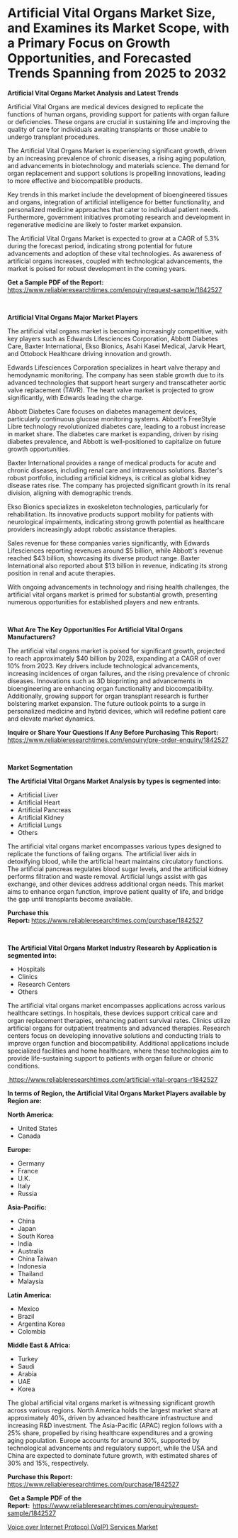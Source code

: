 <p><h1>Artificial Vital Organs Market Size, and Examines its Market Scope, with a Primary Focus on Growth Opportunities, and Forecasted Trends Spanning from 2025 to 2032</h1></p><p><strong>Artificial Vital Organs Market Analysis and Latest Trends</strong></p>
<p><p>Artificial Vital Organs are medical devices designed to replicate the functions of human organs, providing support for patients with organ failure or deficiencies. These organs are crucial in sustaining life and improving the quality of care for individuals awaiting transplants or those unable to undergo transplant procedures.</p><p>The Artificial Vital Organs Market is experiencing significant growth, driven by an increasing prevalence of chronic diseases, a rising aging population, and advancements in biotechnology and materials science. The demand for organ replacement and support solutions is propelling innovations, leading to more effective and biocompatible products.</p><p>Key trends in this market include the development of bioengineered tissues and organs, integration of artificial intelligence for better functionality, and personalized medicine approaches that cater to individual patient needs. Furthermore, government initiatives promoting research and development in regenerative medicine are likely to foster market expansion.</p><p>The Artificial Vital Organs Market is expected to grow at a CAGR of 5.3% during the forecast period, indicating strong potential for future advancements and adoption of these vital technologies. As awareness of artificial organs increases, coupled with technological advancements, the market is poised for robust development in the coming years.</p></p>
<p><strong>Get a Sample PDF of the Report:&nbsp;</strong> <a href="https://www.reliableresearchtimes.com/enquiry/request-sample/1842527?utm_campaign=3005&utm_medium=2&utm_source=Github&utm_content=ia&utm_term=26032025&utm_id=artificial-vital-organs">https://www.reliableresearchtimes.com/enquiry/request-sample/1842527</a></p>
<p>&nbsp;</p>
<p><strong>Artificial Vital Organs Major Market Players</strong></p>
<p><p>The artificial vital organs market is becoming increasingly competitive, with key players such as Edwards Lifesciences Corporation, Abbott Diabetes Care, Baxter International, Ekso Bionics, Asahi Kasei Medical, Jarvik Heart, and Ottobock Healthcare driving innovation and growth.</p><p>Edwards Lifesciences Corporation specializes in heart valve therapy and hemodynamic monitoring. The company has seen stable growth due to its advanced technologies that support heart surgery and transcatheter aortic valve replacement (TAVR). The heart valve market is projected to grow significantly, with Edwards leading the charge.</p><p>Abbott Diabetes Care focuses on diabetes management devices, particularly continuous glucose monitoring systems. Abbott's FreeStyle Libre technology revolutionized diabetes care, leading to a robust increase in market share. The diabetes care market is expanding, driven by rising diabetes prevalence, and Abbott is well-positioned to capitalize on future growth opportunities.</p><p>Baxter International provides a range of medical products for acute and chronic diseases, including renal care and intravenous solutions. Baxter's robust portfolio, including artificial kidneys, is critical as global kidney disease rates rise. The company has projected significant growth in its renal division, aligning with demographic trends.</p><p>Ekso Bionics specializes in exoskeleton technologies, particularly for rehabilitation. Its innovative products support mobility for patients with neurological impairments, indicating strong growth potential as healthcare providers increasingly adopt robotic assistance therapies.</p><p>Sales revenue for these companies varies significantly, with Edwards Lifesciences reporting revenues around $5 billion, while Abbott's revenue reached $43 billion, showcasing its diverse product range. Baxter International also reported about $13 billion in revenue, indicating its strong position in renal and acute therapies.</p><p>With ongoing advancements in technology and rising health challenges, the artificial vital organs market is primed for substantial growth, presenting numerous opportunities for established players and new entrants.</p></p>
<p>&nbsp;</p>
<p><strong>What Are The Key Opportunities For Artificial Vital Organs Manufacturers?</strong></p>
<p><p>The artificial vital organs market is poised for significant growth, projected to reach approximately $40 billion by 2028, expanding at a CAGR of over 10% from 2023. Key drivers include technological advancements, increasing incidences of organ failures, and the rising prevalence of chronic diseases. Innovations such as 3D bioprinting and advancements in bioengineering are enhancing organ functionality and biocompatibility. Additionally, growing support for organ transplant research is further bolstering market expansion. The future outlook points to a surge in personalized medicine and hybrid devices, which will redefine patient care and elevate market dynamics.</p></p>
<p><strong>Inquire or Share Your Questions If Any Before Purchasing This Report:</strong> <a href="https://www.reliableresearchtimes.com/enquiry/pre-order-enquiry/1842527?utm_campaign=3005&utm_medium=2&utm_source=Github&utm_content=ia&utm_term=26032025&utm_id=artificial-vital-organs">https://www.reliableresearchtimes.com/enquiry/pre-order-enquiry/1842527</a></p>
<p>&nbsp;</p>
<p><strong>Market Segmentation</strong></p>
<p><strong>The Artificial Vital Organs Market Analysis by types is segmented into:</strong></p>
<p><ul><li>Artificial Liver</li><li>Artificial Heart</li><li>Artificial Pancreas</li><li>Artificial Kidney</li><li>Artificial Lungs</li><li>Others</li></ul></p>
<p><p>The artificial vital organs market encompasses various types designed to replicate the functions of failing organs. The artificial liver aids in detoxifying blood, while the artificial heart maintains circulatory functions. The artificial pancreas regulates blood sugar levels, and the artificial kidney performs filtration and waste removal. Artificial lungs assist with gas exchange, and other devices address additional organ needs. This market aims to enhance organ function, improve patient quality of life, and bridge the gap until transplants become available.</p></p>
<p><strong>Purchase this Report:&nbsp;</strong><a href="https://www.reliableresearchtimes.com/purchase/1842527?utm_campaign=3005&utm_medium=2&utm_source=Github&utm_content=ia&utm_term=26032025&utm_id=artificial-vital-organs">https://www.reliableresearchtimes.com/purchase/1842527</a></p>
<p>&nbsp;</p>
<p><strong>The Artificial Vital Organs Market Industry Research by Application is segmented into:</strong></p>
<p><ul><li>Hospitals</li><li>Clinics</li><li>Research Centers</li><li>Others</li></ul></p>
<p><p>The artificial vital organs market encompasses applications across various healthcare settings. In hospitals, these devices support critical care and organ replacement therapies, enhancing patient survival rates. Clinics utilize artificial organs for outpatient treatments and advanced therapies. Research centers focus on developing innovative solutions and conducting trials to improve organ function and biocompatibility. Additional applications include specialized facilities and home healthcare, where these technologies aim to provide life-sustaining support to patients with organ failure or chronic conditions.</p></p>
<p><a href="https://www.reliableresearchtimes.com/artificial-vital-organs-r1842527?utm_campaign=3005&utm_medium=2&utm_source=Github&utm_content=ia&utm_term=26032025&utm_id=artificial-vital-organs">&nbsp;https://www.reliableresearchtimes.com/artificial-vital-organs-r1842527</a></p>
<p><strong>In terms of Region, the Artificial Vital Organs Market Players available by Region are:</strong></p>
<p>
    <p> <strong> North America: </strong>
        <ul>
            <li>United States</li>
            <li>Canada</li>
        </ul>
        </p> 
    <p> <strong> Europe: </strong>
        <ul>
            <li>Germany</li>
            <li>France</li>
            <li>U.K.</li>
            <li>Italy</li>
            <li>Russia</li>
        </ul>
        </p> 
    <p> <strong> Asia-Pacific: </strong>
        <ul>
            <li>China</li>
            <li>Japan</li>
            <li>South Korea</li>
            <li>India</li>
            <li>Australia</li>
            <li>China Taiwan</li>
            <li>Indonesia</li>
            <li>Thailand</li>
            <li>Malaysia</li>
        </ul>
        </p> 
    <p> <strong> Latin America: </strong>
        <ul>
            <li>Mexico</li>
            <li>Brazil</li>
            <li>Argentina Korea</li>
            <li>Colombia</li>
        </ul>
        </p> 
    <p> <strong> Middle East & Africa: </strong>
        <ul>
            <li>Turkey</li>
            <li>Saudi</li>
            <li>Arabia</li>
            <li>UAE</li>
            <li>Korea</li>
        </ul>
    </p>
    </p>
<p><p>The global artificial vital organs market is witnessing significant growth across various regions. North America holds the largest market share at approximately 40%, driven by advanced healthcare infrastructure and increasing R&D investment. The Asia-Pacific (APAC) region follows with a 25% share, propelled by rising healthcare expenditures and a growing aging population. Europe accounts for around 30%, supported by technological advancements and regulatory support, while the USA and China are expected to dominate future growth, with estimated shares of 30% and 15%, respectively.</p></p>
<p><strong>Purchase this Report: </strong><a href="https://www.reliableresearchtimes.com/purchase/1842527?utm_campaign=3005&utm_medium=2&utm_source=Github&utm_content=ia&utm_term=26032025&utm_id=artificial-vital-organs">https://www.reliableresearchtimes.com/purchase/1842527</a></p>
<p>&nbsp;<strong>Get a Sample PDF of the Report:&nbsp;&nbsp;</strong><a href="https://www.reliableresearchtimes.com/enquiry/request-sample/1842527?utm_campaign=3005&utm_medium=2&utm_source=Github&utm_content=ia&utm_term=26032025&utm_id=artificial-vital-organs">https://www.reliableresearchtimes.com/enquiry/request-sample/1842527</a></p>
<p><strong></strong></p>
<p><p><a href="https://github.com/deyniphytic/Market-Research-Report-List-1/blob/main/voice-over-internet-protocol-voip-services-market.md?utm_campaign=3005&utm_medium=2&utm_source=Github&utm_content=ia&utm_term=26032025&utm_id=artificial-vital-organs">Voice over Internet Protocol (VoIP) Services Market</a></p></p>